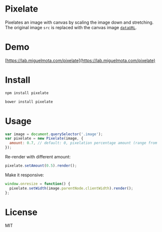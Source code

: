 # Pixelate

Pixelates an image with canvas by scaling the image down and stretching. The original image `src` is replaced with the canvas image [`dataURL`](https://developer.mozilla.org/en-US/docs/Web/API/HTMLCanvasElement.toDataURL).

# Demo

[https://lab.miguelmota.com/pixelate](https://lab.miguelmota.com/pixelate)

# Install

```bash
npm install pixelate
```

```bash
bower install pixelate
```

# Usage

```javascript
var image = document.querySelector('.image');
var pixelate = new Pixelate(image, {
  amount: 0.7, // default: 0, pixelation percentage amount (range from 0 to 1)
});
```

Re-render with different amount:

```javascript
pixelate.setAmount(0.5).render();
```

Make it responsive:

```javascript
window.onresize = function() {
  pixelate.setWidth(image.parentNode.clientWidth).render();
};
```

# License

MIT
